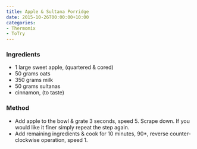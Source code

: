 ```yaml
---
title: Apple & Sultana Porridge
date: 2015-10-26T00:00:00+10:00
categories:
- Thermomix
- ToTry
---
```









### Ingredients

* 1 large sweet apple, (quartered & cored)
* 50 grams oats
* 350 grams milk
* 50 grams sultanas
* cinnamon, (to taste)

### Method

* Add apple to the bowl & grate 3 seconds, speed 5. Scrape down. If you would like it finer simply repeat the step again.
* Add remaining ingredients & cook for 10 minutes, 90*, reverse counter-clockwise operation, speed 1.
